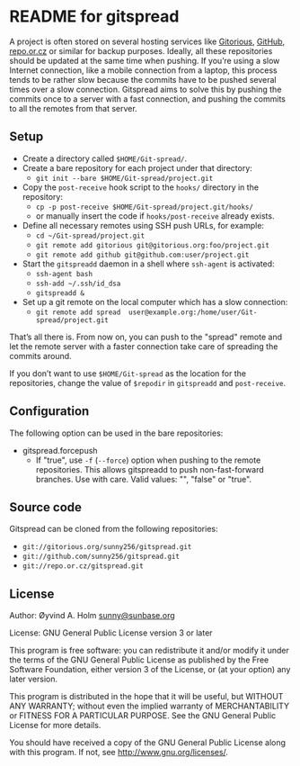 README for gitspread
====================

A project is often stored on several hosting services like 
[Gitorious](http://gitorious.org/), [GitHub](http://github.com/), 
[repo.or.cz](http://repo.or.cz/) or similar for backup purposes. 
Ideally, all these repositories should be updated at the same time when 
pushing. If you’re using a slow Internet connection, like a mobile 
connection from a laptop, this process tends to be rather slow because 
the commits have to be pushed several times over a slow connection. 
Gitspread aims to solve this by pushing the commits once to a server 
with a fast connection, and pushing the commits to all the remotes from 
that server.

Setup
-----

- Create a directory called `$HOME/Git-spread/`.
- Create a bare repository for each project under that directory:
  - `git init --bare $HOME/Git-spread/project.git`
- Copy the `post-receive` hook script to the `hooks/` directory in the 
  repository:
  - `cp -p post-receive $HOME/Git-spread/project.git/hooks/`
  - or manually insert the code if `hooks/post-receive` already exists.
- Define all necessary remotes using SSH push URLs, for example:
  - `cd ~/Git-spread/project.git`
  - `git remote add gitorious git@gitorious.org:foo/project.git`
  - `git remote add github git@github.com:user/project.git`
- Start the `gitspreadd` daemon in a shell where `ssh-agent` is 
  activated:
  - `ssh-agent bash`
  - `ssh-add ~/.ssh/id_dsa`
  - `gitspreadd &`
- Set up a git remote on the local computer which has a slow connection:
  - `git remote add spread 
    user@example.org:/home/user/Git-spread/project.git`

That’s all there is. From now on, you can push to the "spread" remote 
and let the remote server with a faster connection take care of 
spreading the commits around.

If you don’t want to use `$HOME/Git-spread` as the location for the 
repositories, change the value of `$repodir` in `gitspreadd` and 
`post-receive`.

Configuration
-------------

The following option can be used in the bare repositories:

- gitspread.forcepush
  - If "true", use `-f` (`--force`) option when pushing to the remote 
    repositories. This allows gitspreadd to push non-fast-forward 
    branches. Use with care. Valid values: "", "false" or "true".

Source code
-----------

Gitspread can be cloned from the following repositories:

- `git://gitorious.org/sunny256/gitspread.git`
- `git://github.com/sunny256/gitspread.git`
- `git://repo.or.cz/gitspread.git`

License
-------

Author: Øyvind A. Holm <sunny@sunbase.org>

License: GNU General Public License version 3 or later

This program is free software: you can redistribute it and/or modify it 
under the terms of the GNU General Public License as published by the 
Free Software Foundation, either version 3 of the License, or (at your 
option) any later version.

This program is distributed in the hope that it will be useful, but 
WITHOUT ANY WARRANTY; without even the implied warranty of 
MERCHANTABILITY or FITNESS FOR A PARTICULAR PURPOSE. See the GNU General 
Public License for more details.

You should have received a copy of the GNU General Public License along 
with this program. If not, see <http://www.gnu.org/licenses/>.
